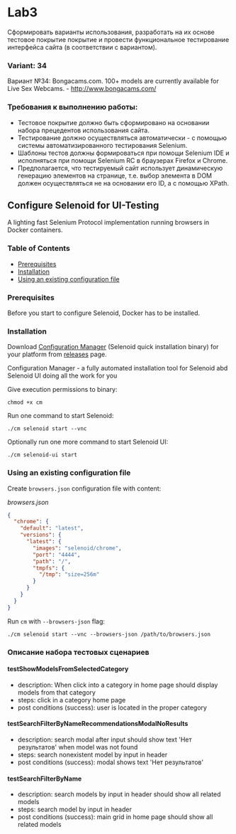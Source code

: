 # Lab3

Сформировать варианты использования, разработать на их основе тестовое покрытие покрытие и провести функциональное тестирование интерфейса сайта (в соответствии с вариантом).
### Variant: 34
Вариант №34: Bongacams.com. 100+ models are currently available for Live Sex Webcams. - http://www.bongacams.com/

### Требования к выполнению работы:
* Тестовое покрытие должно быть сформировано на основании набора прецедентов использования сайта.
* Тестирование должно осуществляться автоматически - с помощью системы автоматизированного тестирования Selenium.
* Шаблоны тестов должны формироваться при помощи Selenium IDE и исполняться при помощи Selenium RC в браузерах Firefox и Chrome.
* Предполагается, что тестируемый сайт использует динамическую генерацию элементов на странице, т.е. выбор элемента в DOM должен осуществляться не на основании его ID, а с помощью XPath.



## Configure Selenoid for UI-Testing

A lighting fast Selenium Protocol implementation running browsers in Docker
containers.

### Table of Contents

- [Prerequisites](#prerequisites)
- [Installation](#installation)
- [Using an existing configuration file](#using-an-existing-configuration-file)

### Prerequisites

Before you start to configure Selenoid, Docker has to be installed.

### Installation

Download [Configuration Manager][aerokube-cm] (Selenoid quick installation
binary) for your platform from [releases][aerokube-git-cm] page.

Configuration Manager - a fully automated installation tool for Selenoid abd
Selenoid UI doing all the work for you

Give execution permissions to binary:
```shell
chmod +x cm
```

Run one command to start Selenoid:
```shell
./cm selenoid start --vnc
```

Optionally run one more command to start Selenoid UI:
```shell
./cm selenoid-ui start
```

### Using an existing configuration file

Create `browsers.json` configuration file with content:

_browsers.json_
```json
{
  "chrome": {
    "default": "latest",
    "versions": {
      "latest": {
        "images": "selenoid/chrome",
        "port": "4444",
        "path": "/",
        "tmpfs": {
          "/tmp": "size=256m"
        }
      }
    }
  }
}
```

Run `cm` with `--browsers-json` flag:
```shell
./cm selenoid start --vnc --browsers-json /path/to/browsers.json
```

[aerokube-cm]: http://aerokube.com/cm/latest/
[aerokube-git-cm]: https://github.com/aerokube/cm/releases/latest/

### Описание набора тестовых сценариев

#### testShowModelsFromSelectedCategory
* description: When click into a category in home page should display models from that category 
* steps: click in a category home page
* post conditions (success):  user is located in the proper category

#### testSearchFilterByNameRecommendationsModalNoResults
* description: search modal after input should show text 'Нет результатов' when model was not found
* steps: search nonexistent model by input in header
* post conditions (success):  modal shows text 'Нет результатов'

#### testSearchFilterByName
* description: search models by input in header should show all related models
* steps: search model by input in header
* post conditions (success):  main grid in home page should show all related models
